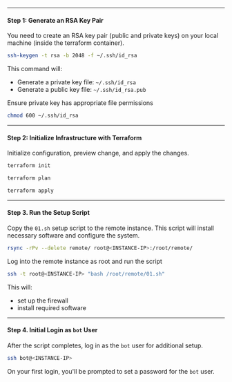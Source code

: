 
---
#### Step 1: Generate an RSA Key Pair

You need to create an RSA key pair (public and private keys) on your local machine (inside the terraform container).

```bash
ssh-keygen -t rsa -b 2048 -f ~/.ssh/id_rsa
```

This command will:
- Generate a private key file: `~/.ssh/id_rsa`
- Generate a public key file: `~/.ssh/id_rsa.pub`

Ensure private key has appropriate file permissions

```bash
chmod 600 ~/.ssh/id_rsa
```

---
#### Step 2: Initialize Infrastructure with Terraform

Initialize configuration, preview change, and apply the changes.

```bash
terraform init
```
```bash
terraform plan
```
```bash
terraform apply
```

---
#### Step 3. Run the Setup Script

Copy the `01.sh` setup script to the remote instance. This script will install necessary software and configure the system.
```bash
rsync -rPv --delete remote/ root@<INSTANCE-IP>:/root/remote/
```

Log into the remote instance as root and run the script
```bash
ssh -t root@<INSTANCE-IP> "bash /root/remote/01.sh"
```

This will:
- set up the firewall
- install required software

---
#### Step 4. Initial Login as `bot` User

After the script completes, log in as the `bot` user for additional setup.
```bash
ssh bot@<INSTANCE-IP>
```
On your first login, you'll be prompted to set a password for the `bot` user.

